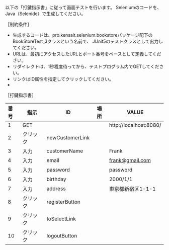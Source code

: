 以下の「打鍵指示書」に従って画面テストを行います。
Seleniumのコードを、Java（Selenide）で生成してください。

［制約条件］

* 生成するコードは、pro.kensait.selenium.bookstoreパッケージ配下のBookStoreTest_3クラスという名前で、
  JUnit5のテストクラスとして出力してください。
* URLは、最初にアクセスしたURLとポート番号をベースとして定義してください。
* リダイレクトは、1秒程度待ってから、テストプログラム内でGETしてください。
* リンクはID属性を指定してクリックしてください。
*

［打鍵指示書］

|番号|指示|ID|場所|VALUE|
|:--|--|--|--|--|
|1|GET|||http://localhost:8080/|
|2|クリック|newCustomerLink|||
|3|入力|customerName||Frank|
|4|入力|email||frank@gmail.com|
|5|入力|password||password|
|6|入力|birthday||2000/1/1|
|7|入力|address||東京都新宿区1-1-1|
|8|クリック|registerButton|||
|9|クリック|toSelectLink|||
|10|クリック|logoutButton|||